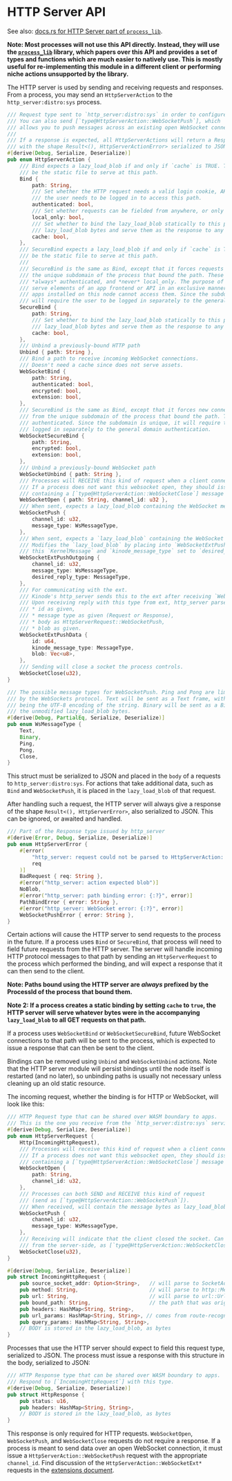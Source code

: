 # HTTP Server API

See also: [docs.rs for HTTP Server part of `process_lib`](https://docs.rs/kinode_process_lib/latest/kinode_process_lib/http/index.html).

**Note: Most processes will not use this API directly. Instead, they will use the [`process_lib`](./process_stdlib/overview.md) library, which papers over this API and provides a set of types and functions which are much easier to natively use. This is mostly useful for re-implementing this module in a different client or performing niche actions unsupported by the library.**

The HTTP server is used by sending and receiving requests and responses.
From a process, you may send an `HttpServerAction` to the `http_server:distro:sys` process.

```rust
/// Request type sent to `http_server:distro:sys` in order to configure it.
/// You can also send [`type@HttpServerAction::WebSocketPush`], which
/// allows you to push messages across an existing open WebSocket connection.
///
/// If a response is expected, all HttpServerActions will return a Response
/// with the shape Result<(), HttpServerActionError> serialized to JSON.
#[derive(Debug, Serialize, Deserialize)]
pub enum HttpServerAction {
    /// Bind expects a lazy_load_blob if and only if `cache` is TRUE. The lazy_load_blob should
    /// be the static file to serve at this path.
    Bind {
        path: String,
        /// Set whether the HTTP request needs a valid login cookie, AKA, whether
        /// the user needs to be logged in to access this path.
        authenticated: bool,
        /// Set whether requests can be fielded from anywhere, or only the loopback address.
        local_only: bool,
        /// Set whether to bind the lazy_load_blob statically to this path. That is, take the
        /// lazy_load_blob bytes and serve them as the response to any request to this path.
        cache: bool,
    },
    /// SecureBind expects a lazy_load_blob if and only if `cache` is TRUE. The lazy_load_blob should
    /// be the static file to serve at this path.
    ///
    /// SecureBind is the same as Bind, except that it forces requests to be made from
    /// the unique subdomain of the process that bound the path. These requests are
    /// *always* authenticated, and *never* local_only. The purpose of SecureBind is to
    /// serve elements of an app frontend or API in an exclusive manner, such that other
    /// apps installed on this node cannot access them. Since the subdomain is unique, it
    /// will require the user to be logged in separately to the general domain authentication.
    SecureBind {
        path: String,
        /// Set whether to bind the lazy_load_blob statically to this path. That is, take the
        /// lazy_load_blob bytes and serve them as the response to any request to this path.
        cache: bool,
    },
    /// Unbind a previously-bound HTTP path
    Unbind { path: String },
    /// Bind a path to receive incoming WebSocket connections.
    /// Doesn't need a cache since does not serve assets.
    WebSocketBind {
        path: String,
        authenticated: bool,
        encrypted: bool,
        extension: bool,
    },
    /// SecureBind is the same as Bind, except that it forces new connections to be made
    /// from the unique subdomain of the process that bound the path. These are *always*
    /// authenticated. Since the subdomain is unique, it will require the user to be
    /// logged in separately to the general domain authentication.
    WebSocketSecureBind {
        path: String,
        encrypted: bool,
        extension: bool,
    },
    /// Unbind a previously-bound WebSocket path
    WebSocketUnbind { path: String },
    /// Processes will RECEIVE this kind of request when a client connects to them.
    /// If a process does not want this websocket open, they should issue a *request*
    /// containing a [`type@HttpServerAction::WebSocketClose`] message and this channel ID.
    WebSocketOpen { path: String, channel_id: u32 },
    /// When sent, expects a lazy_load_blob containing the WebSocket message bytes to send.
    WebSocketPush {
        channel_id: u32,
        message_type: WsMessageType,
    },
    /// When sent, expects a `lazy_load_blob` containing the WebSocket message bytes to send.
    /// Modifies the `lazy_load_blob` by placing into `WebSocketExtPushData` with id taken from
    /// this `KernelMessage` and `kinode_message_type` set to `desired_reply_type`.
    WebSocketExtPushOutgoing {
        channel_id: u32,
        message_type: WsMessageType,
        desired_reply_type: MessageType,
    },
    /// For communicating with the ext.
    /// Kinode's http_server sends this to the ext after receiving `WebSocketExtPushOutgoing`.
    /// Upon receiving reply with this type from ext, http_server parses, setting:
    /// * id as given,
    /// * message type as given (Request or Response),
    /// * body as HttpServerRequest::WebSocketPush,
    /// * blob as given.
    WebSocketExtPushData {
        id: u64,
        kinode_message_type: MessageType,
        blob: Vec<u8>,
    },
    /// Sending will close a socket the process controls.
    WebSocketClose(u32),
}

/// The possible message types for WebSocketPush. Ping and Pong are limited to 125 bytes
/// by the WebSockets protocol. Text will be sent as a Text frame, with the lazy_load_blob bytes
/// being the UTF-8 encoding of the string. Binary will be sent as a Binary frame containing
/// the unmodified lazy_load_blob bytes.
#[derive(Debug, PartialEq, Serialize, Deserialize)]
pub enum WsMessageType {
    Text,
    Binary,
    Ping,
    Pong,
    Close,
}
```

This struct must be serialized to JSON and placed in the `body` of a requests to `http_server:distro:sys`.
For actions that take additional data, such as `Bind` and `WebSocketPush`, it is placed in the `lazy_load_blob` of that request.

After handling such a request, the HTTP server will always give a response of the shape `Result<(), HttpServerError>`, also serialized to JSON. This can be ignored, or awaited and handled.

```rust
/// Part of the Response type issued by http_server
#[derive(Error, Debug, Serialize, Deserialize)]
pub enum HttpServerError {
    #[error(
        "http_server: request could not be parsed to HttpServerAction: {}.",
        req
    )]
    BadRequest { req: String },
    #[error("http_server: action expected blob")]
    NoBlob,
    #[error("http_server: path binding error: {:?}", error)]
    PathBindError { error: String },
    #[error("http_server: WebSocket error: {:?}", error)]
    WebSocketPushError { error: String },
}
```

Certain actions will cause the HTTP server to send requests to the process in the future.
If a process uses `Bind` or `SecureBind`, that process will need to field future requests from the HTTP server. The server will handle incoming HTTP protocol messages to that path by sending an `HttpServerRequest` to the process which performed the binding, and will expect a response that it can then send to the client.

**Note: Paths bound using the HTTP server are *always* prefixed by the ProcessId of the process that bound them.**

**Note 2: If a process creates a static binding by setting `cache` to `true`, the HTTP server will serve whatever bytes were in the accompanying `lazy_load_blob` to all GET requests on that path.**

If a process uses `WebSocketBind` or `WebSocketSecureBind`, future WebSocket connections to that path will be sent to the process, which is expected to issue a response that can then be sent to the client.

Bindings can be removed using `Unbind` and `WebSocketUnbind` actions.
Note that the HTTP server module will persist bindings until the node itself is restarted (and no later), so unbinding paths is usually not necessary unless cleaning up an old static resource.

The incoming request, whether the binding is for HTTP or WebSocket, will look like this:
```rust
/// HTTP Request type that can be shared over WASM boundary to apps.
/// This is the one you receive from the `http_server:distro:sys` service.
#[derive(Debug, Serialize, Deserialize)]
pub enum HttpServerRequest {
    Http(IncomingHttpRequest),
    /// Processes will receive this kind of request when a client connects to them.
    /// If a process does not want this websocket open, they should issue a *request*
    /// containing a [`type@HttpServerAction::WebSocketClose`] message and this channel ID.
    WebSocketOpen {
        path: String,
        channel_id: u32,
    },
    /// Processes can both SEND and RECEIVE this kind of request
    /// (send as [`type@HttpServerAction::WebSocketPush`]).
    /// When received, will contain the message bytes as lazy_load_blob.
    WebSocketPush {
        channel_id: u32,
        message_type: WsMessageType,
    },
    /// Receiving will indicate that the client closed the socket. Can be sent to close
    /// from the server-side, as [`type@HttpServerAction::WebSocketClose`].
    WebSocketClose(u32),
}

#[derive(Debug, Serialize, Deserialize)]
pub struct IncomingHttpRequest {
    pub source_socket_addr: Option<String>,   // will parse to SocketAddr
    pub method: String,                       // will parse to http::Method
    pub url: String,                          // will parse to url::Url
    pub bound_path: String,                   // the path that was originally bound
    pub headers: HashMap<String, String>,
    pub url_params: HashMap<String, String>, // comes from route-recognizer
    pub query_params: HashMap<String, String>,
    // BODY is stored in the lazy_load_blob, as bytes
}
```

Processes that use the HTTP server should expect to field this request type, serialized to JSON.
The process must issue a response with this structure in the body, serialized to JSON:

```rust
/// HTTP Response type that can be shared over WASM boundary to apps.
/// Respond to [`IncomingHttpRequest`] with this type.
#[derive(Debug, Serialize, Deserialize)]
pub struct HttpResponse {
    pub status: u16,
    pub headers: HashMap<String, String>,
    // BODY is stored in the lazy_load_blob, as bytes
}
```

This response is only required for HTTP requests.
`WebSocketOpen`, `WebSocketPush`, and `WebSocketClose` requests do not require a response.
If a process is meant to send data over an open WebSocket connection, it must issue a `HttpServerAction::WebSocketPush` request with the appropriate `channel_id`.
Find discussion of the `HttpServerAction::WebSocketExt*` requests in the [extensions document](../process/extensions.md).
